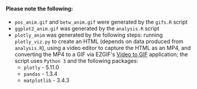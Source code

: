 #### Please note the following:
- `pos_anim.gif` and `betw_anim.gif` were generated by the `gifs.R` script
- `ggplot2_anim.gif` was generated by the `analysis.R` script
- `plotly_anim` was generated by the following steps: running `plotly_viz.py` to create an HTML (depends on data produced from `analysis.R`), using a video editor to capture the HTML as an MP4, and converting the MP4 to a GIF via EZGIF's [Video to GIF](https://ezgif.com/video-to-gif) application; the script uses `Python 3` and the following packages: 
  - `plotly` - 5.11.0
  - `pandas` - 1.3.4
  - `matplotlib` - 3.4.3
